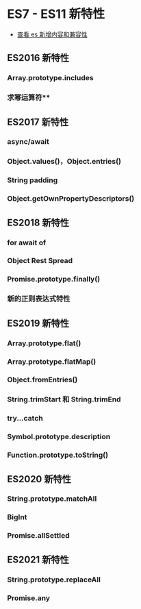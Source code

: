 # ES7 - ES11 新特性

- [查看 es 新增内容和兼容性](http://kangax.github.io/compat-table/es2016plus/)

## ES2016 新特性

### Array.prototype.includes

### 求幂运算符\*\*

## ES2017 新特性

### async/await

### Object.values()，Object.entries()

### String padding

### Object.getOwnPropertyDescriptors()

## ES2018 新特性

### for await of

### Object Rest Spread

### Promise.prototype.finally()

### 新的正则表达式特性

## ES2019 新特性

### Array.prototype.flat()

### Array.prototype.flatMap()

### Object.fromEntries()

### String.trimStart 和 String.trimEnd

### try...catch

### Symbol.prototype.description

### Function.prototype.toString()

## ES2020 新特性

### String.prototype.matchAll

### BigInt

### Promise.allSettled

## ES2021 新特性

### String.prototype.replaceAll

### Promise.any

###
